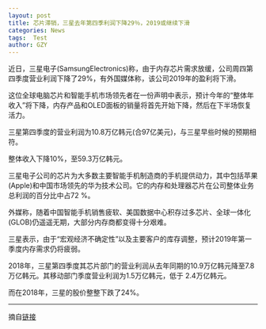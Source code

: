 ```yaml
---
layout: post
title: 芯片滞销，三星去年第四季利润下降29％，2019或继续下滑
categories: News
tags:  Test
author: GZY
---
```


近日，三星电子(SamsungElectronics)称，由于内存芯片需求放缓，公司周四第四季度营业利润下降了29%，有外国媒体称，该公司2019年的盈利将下滑。

这位全球电脑芯片和智能手机市场领先者在一份声明中表示，预计今年的“整体年收入”将下降，内存产品和OLED面板的销量将首先开始下降，然后在下半场恢复活力。

三星第四季度的营业利润为10.8万亿韩元(合97亿美元)，与三星早些时候的预期相符。

整体收入下降10%，至59.3万亿韩元。

三星电子公司的芯片为大多数主要智能手机制造商的手机提供动力，其中包括苹果(Apple)和中国市场领先的华为技术公司。它的内存和处理器芯片在公司整体业务总利润的百分比中占72 %。

外媒称，随着中国智能手机销售疲软、美国数据中心积存过多芯片、全球一体化(GLOB)仍遥遥无期，大部分内存商都变得十分艰难。

三星表示，由于“宏观经济不确定性”以及主要客户的库存调整，预计2019年第一季度内存需求仍将疲弱。

2018年，三星第四季度其芯片部门的营业利润从去年同期的10.9万亿韩元降至7.8万亿韩元。其移动部门季度营业利润为1.5万亿韩元，低于 2.4万亿韩元。

而在2018年，三星的股价整整下跌了24%。

*****

摘自[链接](http://new.qq.com/omn/20190131/20190131A0CRUF.html)